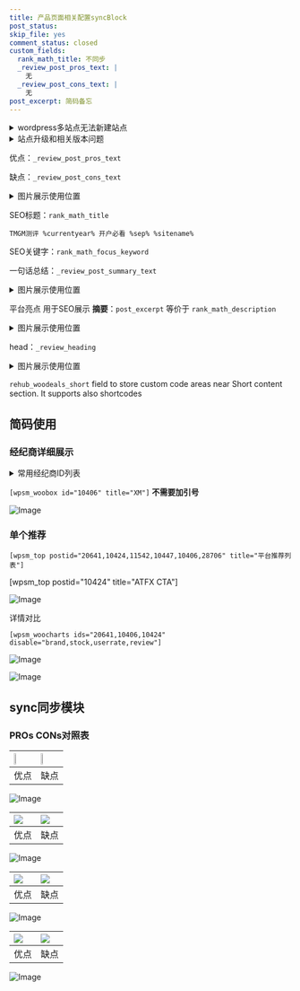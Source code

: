 ```yaml
---
title: 产品页面相关配置syncBlock
post_status: 
skip_file: yes
comment_status: closed
custom_fields:
  rank_math_title: 不同步
  _review_post_pros_text: |
    无
  _review_post_cons_text: |
    无
post_excerpt: 简码备忘
---
```

<details><summary>wordpress多站点无法新建站点</summary>

<li>和报错需要清理cookies一样的原因</li>
<li>wp-config.php里面<code>define( 'SUBDOMAIN_INSTALL', false );//子域名安装</code></li>
<li>新建子站点是用<code>define( 'SUBDOMAIN_INSTALL', true);//子域名安装</code> 完成以后，改成<code>false</code></li>
</details>

<details><summary>站点升级和相关版本问题</summary>

<p>wordpress：5.9.9
woocommerce：7.5.1
出现问题的地方：主题选项里面>><strong>Product layout >>compact style</strong></p>
<p>如何出现没有用过的字段 导致无法保存。先导出配置 然后进行修改，后面再次恢复即可。</p>
<p>出现部分字段无法显示时，需要返回默认布局后，对产品进行保存就好了。</p>
<p></p>
</details>

优点：`_review_post_pros_text`

缺点：`_review_post_cons_text`

<details><summary>图片展示使用位置</summary>

<img src="https://prod-files-secure.s3.us-west-2.amazonaws.com/39ed1227-6d7d-4570-be36-9ccd4a2c4241/f51d3d83-55d4-4bdf-9604-f37ec77ab556/Untitled.png?X-Amz-Algorithm=AWS4-HMAC-SHA256&X-Amz-Content-Sha256=UNSIGNED-PAYLOAD&X-Amz-Credential=ASIAZI2LB4663BKGCLPP%2F20250708%2Fus-west-2%2Fs3%2Faws4_request&X-Amz-Date=20250708T045520Z&X-Amz-Expires=3600&X-Amz-Security-Token=IQoJb3JpZ2luX2VjEHsaCXVzLXdlc3QtMiJIMEYCIQD3FVMJM8GO4C2KIoUvZFZv4HN%2B1osezAB5imlQy%2FAkxAIhANfOuW%2BbpE8bFbZpgq%2FrxaTer3xlbaBVD%2Bbj6jIbaevnKogECIT%2F%2F%2F%2F%2F%2F%2F%2F%2F%2FwEQABoMNjM3NDIzMTgzODA1IgyJV9N2W8GTTPZjL1Qq3APISjdrZRV3%2BY2gvhQVjb4wMtsjX4iSJUmHo%2BGuFC%2BWnHRIKnxQP2rI78rA%2F1PRNzf%2Frv%2BKAoPTD%2FiQ27u3Uu4%2FbIYVIXueS9lBshGQ%2FGp92%2Fvnki29fAO8%2BE5WEZHb1CWXUqfZpU98KFzK1zBCAVziSDr3q4EA%2Bh4%2F%2FN%2Fc7LcZeHzkPfdWzThRiiVWAH6pKpFm1mr8BFOUjN2WxT89UG583o%2FeL6TefXls9Od3HrERa1BkKSBxrYaoT8R8W4r7yX75SckGyEi5AwDA8NDeX7qFAb4KVpw4C0qrvA%2FYI7RfvshKjcMGdLsBZ7aY5ghoo%2FFhZl6%2BKtZJmVNLNQwJ9itfhe5z4fRdcrnfrdD9vh9WCzzQrvQmUTkm2ZglBmbbz87cVCxclhHeRJbppqJlqfp67W89uUzKn%2BBCHOseP2a%2FPzZB7O1jbBlW0SaeE%2Bj0EMeMS3VIUCrPPKcTnHp0gzOtNEeWW3gucuzJVzIUxQfhSbd9m5xMXCJx%2BDwh%2B3XcOxDyeu7YzcWleKv6ZLW3%2Bxs1pxqryaUrakyebpy%2F4dUv%2F7bLju%2Fym96zm9vEXSGiGPW24b81%2FbdtPTWvsMAHrmjLcUdKpXX%2BFYtA0CujW%2FsgI0TE%2FHY1OogVyFPbBzDkkrLDBjqkAV4mwmk%2Bk9WcnvOrp7IAxFZvonO8SSS0YwWOPmnZ%2B6cQtgPcW4EmqIG4Qy0%2BwkOr33egsSmH%2Brc9anQlCxQU4YCpzYpZ1nk5ZKs9ivAhpY0yPGUpyGjv6DYYSLbOzvhcZasNxsCWDIGHH7FaSLjzFOffkjguBgvjsNrMGIn6UjZ1lpEn6xLTUmaRFBQTLbqNZsmLmgnOwmwej1CckEREQQ5xHitA&X-Amz-Signature=fc587e7d0f61dc9bccd83aa64730878feb74a3d349700b597cf359105877ed43&X-Amz-SignedHeaders=host&x-amz-checksum-mode=ENABLED&x-id=GetObject" alt="Image">
</details>

SEO标题：`rank_math_title`

`TMGM测评 %currentyear% 开户必看 %sep% %sitename%`

SEO关键字：`rank_math_focus_keyword`

一句话总结：`_review_post_summary_text`

<details><summary>图片展示使用位置</summary>

<img src="https://prod-files-secure.s3.us-west-2.amazonaws.com/39ed1227-6d7d-4570-be36-9ccd4a2c4241/4b96a922-296c-4f4e-8630-d1c870cbce01/Untitled.png?X-Amz-Algorithm=AWS4-HMAC-SHA256&X-Amz-Content-Sha256=UNSIGNED-PAYLOAD&X-Amz-Credential=ASIAZI2LB466UVXCQM5P%2F20250708%2Fus-west-2%2Fs3%2Faws4_request&X-Amz-Date=20250708T045520Z&X-Amz-Expires=3600&X-Amz-Security-Token=IQoJb3JpZ2luX2VjEHsaCXVzLXdlc3QtMiJIMEYCIQCGzZqWBo24Ows5EtumaRttVrKZjjeuUvLemAORQ6%2FIWAIhAOLAQrGYo6xIGPvgKnrjUk2fN6jT4GrvE7pFWXjHy6f5KogECIT%2F%2F%2F%2F%2F%2F%2F%2F%2F%2FwEQABoMNjM3NDIzMTgzODA1IgyD32zBTk2HZsLpRSoq3APVF60HV%2BtPUrMKM9eWPFKYksMh%2BO4jHQ07HJn4jNEwTYW%2BczW214NOoOQkRUWbCL98gwlhFu1h0zGd0mEQsmlcRpcVYjtItiGvTQUdB14fZV3yvXOiEEy6%2BSDvO9JRpRl9Lm7mUjoXIrQgx4f15wgLSg%2FFVtCkgfN8VoCHKENVfp2hT%2FRXW7a%2BJmwq1bWxYSWLu4UfsnU%2BNhE5Ug%2F1oKnDNep9F0Tnb2KxYfxVDJ5F9SYXVsKO5YWN9WF585Q7vj6jbNDuOeFHSs1JDRGIeLfSLcYlKioykiOjMfpGxaM4vX1uVGxXOuvhkomd%2FU%2BMnwV9Inzun1OuMC15%2B%2FV2mi97dTNxpDEiHoeuHNVhJpej8Kmf5e6RmnnkckSgTia7gJVut91OMjjUKA8V4qiyGbpwW2dWcfMoXN29w%2BGwMumfCupGgEHiDN8mvzHM20VoTdUOzMkWyCUUSvqY15TPZpzE4KgJhm3m51Jrky2ojQ7dnPYVsUukv148YW8P%2BX6gZetP8Ssxmq37yA5Rm0mONe7ZoWBRVvxZpz50o54z9s3tmLVC22VLJal5MXvSOoHQHP%2F2NA%2BbK9axurNXDgOLLMsoPM06AObMMo1xv%2FOtX9sgR7i6Ymfxc%2FqIHEmVoTCtlLLDBjqkASDvc1csBCalxpFWtIM7qJk6roGeh5Isi%2FrPbdbR2vUrYB02C2OhgeCiMMZsOKSMszQKhHPs5i77oHZrIctf6uLoqB%2BjxERTqlNW7LIqn81IPPwNY8x%2FEUcNpqCWWsoGvW%2BIBzvC3NODP1snzbQxoR9iL8lJDYdM%2BcUxOuO%2FjTjWaD0Q2OWHvXBNAJaXv6S80UjrNoyCKvwbhcMawU4qNYowNL5m&X-Amz-Signature=4dcd8cee413c878c1120a8d1327b6bd21bc05eaaa9be923f2c252065da81cc88&X-Amz-SignedHeaders=host&x-amz-checksum-mode=ENABLED&x-id=GetObject" alt="Image">
</details>

平台亮点 用于SEO展示 **摘要**：`post_excerpt`  等价于 `rank_math_description`

<details><summary>图片展示使用位置</summary>

<img src="https://prod-files-secure.s3.us-west-2.amazonaws.com/39ed1227-6d7d-4570-be36-9ccd4a2c4241/1ee11f63-b60a-4dfe-a7a7-d58ff23b5d88/Untitled.png?X-Amz-Algorithm=AWS4-HMAC-SHA256&X-Amz-Content-Sha256=UNSIGNED-PAYLOAD&X-Amz-Credential=ASIAZI2LB46645ODZGQV%2F20250708%2Fus-west-2%2Fs3%2Faws4_request&X-Amz-Date=20250708T045520Z&X-Amz-Expires=3600&X-Amz-Security-Token=IQoJb3JpZ2luX2VjEHsaCXVzLXdlc3QtMiJGMEQCIC9%2FLPi9DqqNB%2F%2FpSRaetJSu6JRRWH5rK7BEhFVNOZV%2FAiBxGwDj2TjZMu6m0j%2FSXOIjm%2FsMEZPvXC7MbdQ%2FKm0bLiqIBAiE%2F%2F%2F%2F%2F%2F%2F%2F%2F%2F8BEAAaDDYzNzQyMzE4MzgwNSIMRl9B6GlqLv8JYywFKtwDqEoPj9APX6%2FFYbMtyyVoUmkUJ%2BsqXb7Zb4Paef64x%2FptqIYHaV6vnW%2BC1Z9b2odgI5XyGbAIMuVXdlO7ScO6XcDtd2zP4RSaiXId4xwiyT%2BcZiutc7c%2FdPZlBFpAKVAyFNE3pWHvJbjbpeikr9wZrSb6Wz%2B%2FqvNM57rwwuGX0FxUSLHcRbxpZucIatHI86MyMKya0xsiiWP4rx1T0Hn%2BTVVXWKBDi%2FbKCnnwTQHZyy7rozllhxyQ%2F%2B9NWY7bf93hApDy%2FAVfJgX1cQ04wfBHsq0P6l1cy5DsERQ4xoPTUkEYFnMr1dmQVgLPLD9vbPuH6m4ClFTDceof0xrp9v7YaxkptlsMEO97vUCsBXViPyN1d9qVKr7B0IA2yJ1TraxHx2yBd5oua019PN2UpIgbT28x%2FaWJOsOFUIKAZfRi2sPIrFHVQ6XaN%2B1UmiEn%2B4ZiWALk3xRDPqWMCjpzsmiW4QhGJ0fTqDl%2FpjQX2KYy4W3q8Vg3uebjNOoDQB%2BHF9lHRZM7TVWCIBGURnDsaDTZhNWgz4hH1AeY3E2aHiFPa619sx6ZQVHwMsW4%2BM7VzTxC7%2BtNplrVb3S7qm1jAJ4yStLirnzQj55tHKT3DuVcqbJeJ7amzHeC%2FEuExn0wwpKywwY6pgEBl2RlsXpWn8vVqqb8Sansx5%2FrcDgGSAPY9KcustotIjSR%2Frq69Qf7W9O38mgWD1oMuY98newjUAf5XIo%2FXuYX12xZGvmcPxBbQI0NN%2FYXjB7gZ46nIr0rFpP%2FmmMr1y3FCxdvUcD4lpbi1yWFIQ8oXMHgOl3sTdW1R9SJseQpK1vNTmZEarvOIwRzoE%2BscvVZuXnvZR9tzg0LIT0L%2BNeXBRpB56cA&X-Amz-Signature=f488c36a83b98e9b849eb77f0d8a49f68ef1406777fe804adb40cc25bc5ebb05&X-Amz-SignedHeaders=host&x-amz-checksum-mode=ENABLED&x-id=GetObject" alt="Image">
<img src="https://prod-files-secure.s3.us-west-2.amazonaws.com/39ed1227-6d7d-4570-be36-9ccd4a2c4241/ad4118b5-78d8-4fbe-801e-3b29b5d99c01/Untitled.png?X-Amz-Algorithm=AWS4-HMAC-SHA256&X-Amz-Content-Sha256=UNSIGNED-PAYLOAD&X-Amz-Credential=ASIAZI2LB46645ODZGQV%2F20250708%2Fus-west-2%2Fs3%2Faws4_request&X-Amz-Date=20250708T045520Z&X-Amz-Expires=3600&X-Amz-Security-Token=IQoJb3JpZ2luX2VjEHsaCXVzLXdlc3QtMiJGMEQCIC9%2FLPi9DqqNB%2F%2FpSRaetJSu6JRRWH5rK7BEhFVNOZV%2FAiBxGwDj2TjZMu6m0j%2FSXOIjm%2FsMEZPvXC7MbdQ%2FKm0bLiqIBAiE%2F%2F%2F%2F%2F%2F%2F%2F%2F%2F8BEAAaDDYzNzQyMzE4MzgwNSIMRl9B6GlqLv8JYywFKtwDqEoPj9APX6%2FFYbMtyyVoUmkUJ%2BsqXb7Zb4Paef64x%2FptqIYHaV6vnW%2BC1Z9b2odgI5XyGbAIMuVXdlO7ScO6XcDtd2zP4RSaiXId4xwiyT%2BcZiutc7c%2FdPZlBFpAKVAyFNE3pWHvJbjbpeikr9wZrSb6Wz%2B%2FqvNM57rwwuGX0FxUSLHcRbxpZucIatHI86MyMKya0xsiiWP4rx1T0Hn%2BTVVXWKBDi%2FbKCnnwTQHZyy7rozllhxyQ%2F%2B9NWY7bf93hApDy%2FAVfJgX1cQ04wfBHsq0P6l1cy5DsERQ4xoPTUkEYFnMr1dmQVgLPLD9vbPuH6m4ClFTDceof0xrp9v7YaxkptlsMEO97vUCsBXViPyN1d9qVKr7B0IA2yJ1TraxHx2yBd5oua019PN2UpIgbT28x%2FaWJOsOFUIKAZfRi2sPIrFHVQ6XaN%2B1UmiEn%2B4ZiWALk3xRDPqWMCjpzsmiW4QhGJ0fTqDl%2FpjQX2KYy4W3q8Vg3uebjNOoDQB%2BHF9lHRZM7TVWCIBGURnDsaDTZhNWgz4hH1AeY3E2aHiFPa619sx6ZQVHwMsW4%2BM7VzTxC7%2BtNplrVb3S7qm1jAJ4yStLirnzQj55tHKT3DuVcqbJeJ7amzHeC%2FEuExn0wwpKywwY6pgEBl2RlsXpWn8vVqqb8Sansx5%2FrcDgGSAPY9KcustotIjSR%2Frq69Qf7W9O38mgWD1oMuY98newjUAf5XIo%2FXuYX12xZGvmcPxBbQI0NN%2FYXjB7gZ46nIr0rFpP%2FmmMr1y3FCxdvUcD4lpbi1yWFIQ8oXMHgOl3sTdW1R9SJseQpK1vNTmZEarvOIwRzoE%2BscvVZuXnvZR9tzg0LIT0L%2BNeXBRpB56cA&X-Amz-Signature=eaffdb7f16d012e5ee88beb27f7269104fe2cff5e93b24dd6780657f8a0c7f63&X-Amz-SignedHeaders=host&x-amz-checksum-mode=ENABLED&x-id=GetObject" alt="Image">
<img src="https://prod-files-secure.s3.us-west-2.amazonaws.com/39ed1227-6d7d-4570-be36-9ccd4a2c4241/a38cf7c9-a79c-4b64-9e94-13589fe0758b/Untitled.png?X-Amz-Algorithm=AWS4-HMAC-SHA256&X-Amz-Content-Sha256=UNSIGNED-PAYLOAD&X-Amz-Credential=ASIAZI2LB46645ODZGQV%2F20250708%2Fus-west-2%2Fs3%2Faws4_request&X-Amz-Date=20250708T045520Z&X-Amz-Expires=3600&X-Amz-Security-Token=IQoJb3JpZ2luX2VjEHsaCXVzLXdlc3QtMiJGMEQCIC9%2FLPi9DqqNB%2F%2FpSRaetJSu6JRRWH5rK7BEhFVNOZV%2FAiBxGwDj2TjZMu6m0j%2FSXOIjm%2FsMEZPvXC7MbdQ%2FKm0bLiqIBAiE%2F%2F%2F%2F%2F%2F%2F%2F%2F%2F8BEAAaDDYzNzQyMzE4MzgwNSIMRl9B6GlqLv8JYywFKtwDqEoPj9APX6%2FFYbMtyyVoUmkUJ%2BsqXb7Zb4Paef64x%2FptqIYHaV6vnW%2BC1Z9b2odgI5XyGbAIMuVXdlO7ScO6XcDtd2zP4RSaiXId4xwiyT%2BcZiutc7c%2FdPZlBFpAKVAyFNE3pWHvJbjbpeikr9wZrSb6Wz%2B%2FqvNM57rwwuGX0FxUSLHcRbxpZucIatHI86MyMKya0xsiiWP4rx1T0Hn%2BTVVXWKBDi%2FbKCnnwTQHZyy7rozllhxyQ%2F%2B9NWY7bf93hApDy%2FAVfJgX1cQ04wfBHsq0P6l1cy5DsERQ4xoPTUkEYFnMr1dmQVgLPLD9vbPuH6m4ClFTDceof0xrp9v7YaxkptlsMEO97vUCsBXViPyN1d9qVKr7B0IA2yJ1TraxHx2yBd5oua019PN2UpIgbT28x%2FaWJOsOFUIKAZfRi2sPIrFHVQ6XaN%2B1UmiEn%2B4ZiWALk3xRDPqWMCjpzsmiW4QhGJ0fTqDl%2FpjQX2KYy4W3q8Vg3uebjNOoDQB%2BHF9lHRZM7TVWCIBGURnDsaDTZhNWgz4hH1AeY3E2aHiFPa619sx6ZQVHwMsW4%2BM7VzTxC7%2BtNplrVb3S7qm1jAJ4yStLirnzQj55tHKT3DuVcqbJeJ7amzHeC%2FEuExn0wwpKywwY6pgEBl2RlsXpWn8vVqqb8Sansx5%2FrcDgGSAPY9KcustotIjSR%2Frq69Qf7W9O38mgWD1oMuY98newjUAf5XIo%2FXuYX12xZGvmcPxBbQI0NN%2FYXjB7gZ46nIr0rFpP%2FmmMr1y3FCxdvUcD4lpbi1yWFIQ8oXMHgOl3sTdW1R9SJseQpK1vNTmZEarvOIwRzoE%2BscvVZuXnvZR9tzg0LIT0L%2BNeXBRpB56cA&X-Amz-Signature=adf63dc347ccb62f0f424e8bd8c915e3604d174d3a9385c7d3d5e6844282469d&X-Amz-SignedHeaders=host&x-amz-checksum-mode=ENABLED&x-id=GetObject" alt="Image">
<img src="https://prod-files-secure.s3.us-west-2.amazonaws.com/39ed1227-6d7d-4570-be36-9ccd4a2c4241/7da6fc1e-d2ac-42ae-8c75-cb5749aa18f6/Untitled.png?X-Amz-Algorithm=AWS4-HMAC-SHA256&X-Amz-Content-Sha256=UNSIGNED-PAYLOAD&X-Amz-Credential=ASIAZI2LB46645ODZGQV%2F20250708%2Fus-west-2%2Fs3%2Faws4_request&X-Amz-Date=20250708T045520Z&X-Amz-Expires=3600&X-Amz-Security-Token=IQoJb3JpZ2luX2VjEHsaCXVzLXdlc3QtMiJGMEQCIC9%2FLPi9DqqNB%2F%2FpSRaetJSu6JRRWH5rK7BEhFVNOZV%2FAiBxGwDj2TjZMu6m0j%2FSXOIjm%2FsMEZPvXC7MbdQ%2FKm0bLiqIBAiE%2F%2F%2F%2F%2F%2F%2F%2F%2F%2F8BEAAaDDYzNzQyMzE4MzgwNSIMRl9B6GlqLv8JYywFKtwDqEoPj9APX6%2FFYbMtyyVoUmkUJ%2BsqXb7Zb4Paef64x%2FptqIYHaV6vnW%2BC1Z9b2odgI5XyGbAIMuVXdlO7ScO6XcDtd2zP4RSaiXId4xwiyT%2BcZiutc7c%2FdPZlBFpAKVAyFNE3pWHvJbjbpeikr9wZrSb6Wz%2B%2FqvNM57rwwuGX0FxUSLHcRbxpZucIatHI86MyMKya0xsiiWP4rx1T0Hn%2BTVVXWKBDi%2FbKCnnwTQHZyy7rozllhxyQ%2F%2B9NWY7bf93hApDy%2FAVfJgX1cQ04wfBHsq0P6l1cy5DsERQ4xoPTUkEYFnMr1dmQVgLPLD9vbPuH6m4ClFTDceof0xrp9v7YaxkptlsMEO97vUCsBXViPyN1d9qVKr7B0IA2yJ1TraxHx2yBd5oua019PN2UpIgbT28x%2FaWJOsOFUIKAZfRi2sPIrFHVQ6XaN%2B1UmiEn%2B4ZiWALk3xRDPqWMCjpzsmiW4QhGJ0fTqDl%2FpjQX2KYy4W3q8Vg3uebjNOoDQB%2BHF9lHRZM7TVWCIBGURnDsaDTZhNWgz4hH1AeY3E2aHiFPa619sx6ZQVHwMsW4%2BM7VzTxC7%2BtNplrVb3S7qm1jAJ4yStLirnzQj55tHKT3DuVcqbJeJ7amzHeC%2FEuExn0wwpKywwY6pgEBl2RlsXpWn8vVqqb8Sansx5%2FrcDgGSAPY9KcustotIjSR%2Frq69Qf7W9O38mgWD1oMuY98newjUAf5XIo%2FXuYX12xZGvmcPxBbQI0NN%2FYXjB7gZ46nIr0rFpP%2FmmMr1y3FCxdvUcD4lpbi1yWFIQ8oXMHgOl3sTdW1R9SJseQpK1vNTmZEarvOIwRzoE%2BscvVZuXnvZR9tzg0LIT0L%2BNeXBRpB56cA&X-Amz-Signature=5ee9e48522b75322ae7ad1c25f7d9a3ce9f525e648e20be32a39cc284a366c2c&X-Amz-SignedHeaders=host&x-amz-checksum-mode=ENABLED&x-id=GetObject" alt="Image">
<img src="https://prod-files-secure.s3.us-west-2.amazonaws.com/39ed1227-6d7d-4570-be36-9ccd4a2c4241/7e97f40a-eaee-47f5-b2f9-475f96808fa7/Untitled.png?X-Amz-Algorithm=AWS4-HMAC-SHA256&X-Amz-Content-Sha256=UNSIGNED-PAYLOAD&X-Amz-Credential=ASIAZI2LB46645ODZGQV%2F20250708%2Fus-west-2%2Fs3%2Faws4_request&X-Amz-Date=20250708T045520Z&X-Amz-Expires=3600&X-Amz-Security-Token=IQoJb3JpZ2luX2VjEHsaCXVzLXdlc3QtMiJGMEQCIC9%2FLPi9DqqNB%2F%2FpSRaetJSu6JRRWH5rK7BEhFVNOZV%2FAiBxGwDj2TjZMu6m0j%2FSXOIjm%2FsMEZPvXC7MbdQ%2FKm0bLiqIBAiE%2F%2F%2F%2F%2F%2F%2F%2F%2F%2F8BEAAaDDYzNzQyMzE4MzgwNSIMRl9B6GlqLv8JYywFKtwDqEoPj9APX6%2FFYbMtyyVoUmkUJ%2BsqXb7Zb4Paef64x%2FptqIYHaV6vnW%2BC1Z9b2odgI5XyGbAIMuVXdlO7ScO6XcDtd2zP4RSaiXId4xwiyT%2BcZiutc7c%2FdPZlBFpAKVAyFNE3pWHvJbjbpeikr9wZrSb6Wz%2B%2FqvNM57rwwuGX0FxUSLHcRbxpZucIatHI86MyMKya0xsiiWP4rx1T0Hn%2BTVVXWKBDi%2FbKCnnwTQHZyy7rozllhxyQ%2F%2B9NWY7bf93hApDy%2FAVfJgX1cQ04wfBHsq0P6l1cy5DsERQ4xoPTUkEYFnMr1dmQVgLPLD9vbPuH6m4ClFTDceof0xrp9v7YaxkptlsMEO97vUCsBXViPyN1d9qVKr7B0IA2yJ1TraxHx2yBd5oua019PN2UpIgbT28x%2FaWJOsOFUIKAZfRi2sPIrFHVQ6XaN%2B1UmiEn%2B4ZiWALk3xRDPqWMCjpzsmiW4QhGJ0fTqDl%2FpjQX2KYy4W3q8Vg3uebjNOoDQB%2BHF9lHRZM7TVWCIBGURnDsaDTZhNWgz4hH1AeY3E2aHiFPa619sx6ZQVHwMsW4%2BM7VzTxC7%2BtNplrVb3S7qm1jAJ4yStLirnzQj55tHKT3DuVcqbJeJ7amzHeC%2FEuExn0wwpKywwY6pgEBl2RlsXpWn8vVqqb8Sansx5%2FrcDgGSAPY9KcustotIjSR%2Frq69Qf7W9O38mgWD1oMuY98newjUAf5XIo%2FXuYX12xZGvmcPxBbQI0NN%2FYXjB7gZ46nIr0rFpP%2FmmMr1y3FCxdvUcD4lpbi1yWFIQ8oXMHgOl3sTdW1R9SJseQpK1vNTmZEarvOIwRzoE%2BscvVZuXnvZR9tzg0LIT0L%2BNeXBRpB56cA&X-Amz-Signature=7b411bc8558f775fe2714a0d2d3c0ba0cfa8ff0b11cc6faa1f360d7628828b1d&X-Amz-SignedHeaders=host&x-amz-checksum-mode=ENABLED&x-id=GetObject" alt="Image">
</details>

head：`_review_heading`

<details><summary>图片展示使用位置</summary>

<img src="https://prod-files-secure.s3.us-west-2.amazonaws.com/39ed1227-6d7d-4570-be36-9ccd4a2c4241/3a4650ad-9887-415c-889a-edd51fa54f27/Untitled.png?X-Amz-Algorithm=AWS4-HMAC-SHA256&X-Amz-Content-Sha256=UNSIGNED-PAYLOAD&X-Amz-Credential=ASIAZI2LB466T2RWHKH6%2F20250708%2Fus-west-2%2Fs3%2Faws4_request&X-Amz-Date=20250708T045520Z&X-Amz-Expires=3600&X-Amz-Security-Token=IQoJb3JpZ2luX2VjEHsaCXVzLXdlc3QtMiJHMEUCIAEp9ylZ7EO3rSwcTEC%2FJqrlo9OV%2ByHbkobaM4Y%2FA%2FJ2AiEA8Q7PWiSpkljMM1QiyjJf%2BhWTCXxDoUNXmMoZWxFN3koqiAQIhP%2F%2F%2F%2F%2F%2F%2F%2F%2F%2FARAAGgw2Mzc0MjMxODM4MDUiDKMM5AsVXS0Oi3FXbircA2GF%2FYKqV1J6sz9YTiG2te2Y%2B5K02AcOKzFjsw9gM%2FMXScfRa7ZPX8KUWXSv8rZVovJgUBIbYAbkFplajRXXQMKv%2BdCgs5JkWUNy6dMuW0YGCFqYQ%2BVoLxxe1DGX5Ztz72434CDjlbbLb9xQXvv53dsE4I8gkg2WbdFIuQJ2%2BsrFKboBc9mrOT2jdEWVGwrgPfxqco%2F%2FU2AuM2W1N%2FP8VHYeoui2LSf2w8YYAZ2f4Lq4j6Uqx7StR4g7Ae3OR9QTwn5NVh6JH7Mw8t%2B5YI5gmMBEI176yXRKozpO0AxPo0jUp2%2BSrPLDZmXl6bM3XJDZBeWeKQAneESbRghqHWXbrUAvk3ogSyCWoN3skE4S2f8YAiUGCcRIAflqEGEFZh097yAcBALiIh%2FQ8Xu6rs52Xb2wp4PhDbH%2Bmspo2uICokOQs9e5TtEuKPnTRv1p590ql4pWSLyRzyRv0YNsVhiF1lraYSLkPbd5bB3MLYvH3bHHkHc6zRaBKSU%2FnBIvfjLGwCq7M6cpYZ29lZQTKbe3leYTluvtP9UmxC6ubMriT9VHj7FG3D87C4Qhd7qsIqdSgY%2FP2TD6MsUCyepAikwJ09axAt3ZU55AcBflrLE0ZysMeLkWYUiJ3G3DkdHfMNaSssMGOqUBrtNOV7f%2Fa0OQ4buqf6Gq3RtU9fnOjvqpRiWLr00RGxOgfzhxCNdIzCj3%2Fy2YWUzTGSbXuZ8NyzpJubGVzaClGcqdd3gr07DVTe7bm86MZk8HI%2BnDh9Ax1HMrHVC7hzYPLsy2xsePfoveyq4XQiZpI1FFxDlI8XxslBwFBqHaWsM9QhslDBCyQxa%2ByR3ZnmbgmmLAV1P%2BorNZbkBUyW3z%2BCf0DWGT&X-Amz-Signature=05a1d185c9a0d7301cad833e8c212091077802f3c579b5389c0a7acac5fcbf6f&X-Amz-SignedHeaders=host&x-amz-checksum-mode=ENABLED&x-id=GetObject" alt="Image">
</details>

`rehub_woodeals_short`	field to store custom code areas near Short content section. It supports also shortcodes



## 简码使用

### 经纪商详细展示

<details><summary>常用经纪商ID列表</summary>

<pre><code class="php">嘉盛 ===> 20641  [wpsm_woobox id="20641" title="嘉盛"]
易信easymarkets ===> 11542  [wpsm_woobox id="11542" title="易信easymarkets"]
ATFX外汇 ===> 10424  [wpsm_woobox id="10424" title="ATFX"]
XM ===> 10406  [wpsm_woobox id="10406" title="XM"]
TMGM ===> 29622  [wpsm_woobox id="29622" title="TMGM"]
HYCM ===> 10447  [wpsm_woobox id="10447" title="HYCM"]
fpmarkets澳福外汇 ===> 20639  [wpsm_woobox id="20639" title="fpmarkets澳福外汇"]</code></pre>
</details>

`[wpsm_woobox id="10406" title="XM"]` **不需要加引号**

![Image](https://prod-files-secure.s3.us-west-2.amazonaws.com/39ed1227-6d7d-4570-be36-9ccd4a2c4241/4f898f9d-0fa7-4e43-acd3-ac6bc7be575a/Untitled.png?X-Amz-Algorithm=AWS4-HMAC-SHA256&X-Amz-Content-Sha256=UNSIGNED-PAYLOAD&X-Amz-Credential=ASIAZI2LB466VN4JJZ7B%2F20250708%2Fus-west-2%2Fs3%2Faws4_request&X-Amz-Date=20250708T045517Z&X-Amz-Expires=3600&X-Amz-Security-Token=IQoJb3JpZ2luX2VjEHsaCXVzLXdlc3QtMiJHMEUCIBhv11Qhbp6e8Hh7sCK1%2B7FKnh5%2Fh9XRwMPelU1eImCVAiEAvwzPjKVMfKta%2Fwvyf%2BONbIy%2FhshwibQSqlmdywzYbFYqiAQIhP%2F%2F%2F%2F%2F%2F%2F%2F%2F%2FARAAGgw2Mzc0MjMxODM4MDUiDAmokfvPP7mqhXWA1yrcA0%2FFa6AL%2FIosMles%2FpEDwu6eEehkHMXfZjIblFIXiJslu8kbL48H2PnZHU1%2BNtamJ5uuic2RABPRQxpvxj5GJewxGZYxItnVZO4lNBeBAMfe%2FTcd%2BKAXg5NroLwpdZoNZ8Y72LhPQyj5idBzM6CBwiLATujAO5og8XjxwQno7M%2FqjwaiPkCjfh03anYRRkdC3hHJlTRGx%2FIJXiop3Yy0Vb9jb96XF0M1hfoLb719LC6%2BNd%2BwwMqKOlGV0lyYdqesjsWBZuj%2B%2FDKvEj6lMTO0mNUPSEBA8zhYzZBQXQ7n06hgHKaUzTtldCLTA673n28t2yEWPR%2F4QeMM3eqrqajkTEEUOt6d3o2oxl7ggTvAX8m8Xsp36UfCUCmUVPw49RYwFYA1W5XjQZeHWOCl0ihDvOA1GBYaGs6xm5xR%2FJMaWCxM24MUCdvmaklS0wpGfA8sYp2YIOQEJr68nVnmTLLLMwsB6BdSeNgpxXQdwvZzMMQUx1Zfal1XCnu7gur747TgWh1cu5WWta8%2Fhog7s%2FBzjSbcqhGSeP6e%2BhXn30Zub07nRj1StzFOojQZ7BLOy3k4Q2DR3NzarFuZmuqVno%2B0fAs%2Bn0DEiwEMC2tkbYcjFyLhPC2eWRXhE%2FdpHSARMJiUssMGOqUBsUYhBDrblx07APwjVe9g%2BgWWHPYb3i5XoJoZzQncywTP1SoCSvBQh6FGTUXpbyPBecYQRhXr9x8viQ7niQtOTvnsfaGZ1mfNbzIxODQb6FNwX4izNlBsFvUvSAh%2B%2FvgGBonri7mx6Je5kLgR8amjrAvEfoYJsGhy5XYYLnUF5FlYGbv48WM1JeW0SajSwKv9RRRO1EQ8vXuqiSUAuN%2Fg%2BJNeu7q%2B&X-Amz-Signature=084bce3a0b234272b7112ecc18e1531cd70e18090bdd7301ea1d7407f28bbe0f&X-Amz-SignedHeaders=host&x-amz-checksum-mode=ENABLED&x-id=GetObject)

### 单个推荐
`[wpsm_top postid="20641,10424,11542,10447,10406,28706" title="平台推荐列表"]`

[wpsm_top postid="10424" title="ATFX CTA"]

![Image](https://prod-files-secure.s3.us-west-2.amazonaws.com/39ed1227-6d7d-4570-be36-9ccd4a2c4241/5ac620dc-51a8-48b6-b55d-91f47299193c/Untitled.png?X-Amz-Algorithm=AWS4-HMAC-SHA256&X-Amz-Content-Sha256=UNSIGNED-PAYLOAD&X-Amz-Credential=ASIAZI2LB466VN4JJZ7B%2F20250708%2Fus-west-2%2Fs3%2Faws4_request&X-Amz-Date=20250708T045517Z&X-Amz-Expires=3600&X-Amz-Security-Token=IQoJb3JpZ2luX2VjEHsaCXVzLXdlc3QtMiJHMEUCIBhv11Qhbp6e8Hh7sCK1%2B7FKnh5%2Fh9XRwMPelU1eImCVAiEAvwzPjKVMfKta%2Fwvyf%2BONbIy%2FhshwibQSqlmdywzYbFYqiAQIhP%2F%2F%2F%2F%2F%2F%2F%2F%2F%2FARAAGgw2Mzc0MjMxODM4MDUiDAmokfvPP7mqhXWA1yrcA0%2FFa6AL%2FIosMles%2FpEDwu6eEehkHMXfZjIblFIXiJslu8kbL48H2PnZHU1%2BNtamJ5uuic2RABPRQxpvxj5GJewxGZYxItnVZO4lNBeBAMfe%2FTcd%2BKAXg5NroLwpdZoNZ8Y72LhPQyj5idBzM6CBwiLATujAO5og8XjxwQno7M%2FqjwaiPkCjfh03anYRRkdC3hHJlTRGx%2FIJXiop3Yy0Vb9jb96XF0M1hfoLb719LC6%2BNd%2BwwMqKOlGV0lyYdqesjsWBZuj%2B%2FDKvEj6lMTO0mNUPSEBA8zhYzZBQXQ7n06hgHKaUzTtldCLTA673n28t2yEWPR%2F4QeMM3eqrqajkTEEUOt6d3o2oxl7ggTvAX8m8Xsp36UfCUCmUVPw49RYwFYA1W5XjQZeHWOCl0ihDvOA1GBYaGs6xm5xR%2FJMaWCxM24MUCdvmaklS0wpGfA8sYp2YIOQEJr68nVnmTLLLMwsB6BdSeNgpxXQdwvZzMMQUx1Zfal1XCnu7gur747TgWh1cu5WWta8%2Fhog7s%2FBzjSbcqhGSeP6e%2BhXn30Zub07nRj1StzFOojQZ7BLOy3k4Q2DR3NzarFuZmuqVno%2B0fAs%2Bn0DEiwEMC2tkbYcjFyLhPC2eWRXhE%2FdpHSARMJiUssMGOqUBsUYhBDrblx07APwjVe9g%2BgWWHPYb3i5XoJoZzQncywTP1SoCSvBQh6FGTUXpbyPBecYQRhXr9x8viQ7niQtOTvnsfaGZ1mfNbzIxODQb6FNwX4izNlBsFvUvSAh%2B%2FvgGBonri7mx6Je5kLgR8amjrAvEfoYJsGhy5XYYLnUF5FlYGbv48WM1JeW0SajSwKv9RRRO1EQ8vXuqiSUAuN%2Fg%2BJNeu7q%2B&X-Amz-Signature=3ae6507a2747156df47d131606c9e69f72a7eb6f4d9cd7acd57a6a5c033651a9&X-Amz-SignedHeaders=host&x-amz-checksum-mode=ENABLED&x-id=GetObject)

详情对比

`[wpsm_woocharts ids="20641,10406,10424" disable="brand,stock,userrate,review"]`

![Image](https://prod-files-secure.s3.us-west-2.amazonaws.com/39ed1227-6d7d-4570-be36-9ccd4a2c4241/bf3ba45f-b9f3-4295-8aef-b4a495fd25f4/Untitled.png?X-Amz-Algorithm=AWS4-HMAC-SHA256&X-Amz-Content-Sha256=UNSIGNED-PAYLOAD&X-Amz-Credential=ASIAZI2LB466VN4JJZ7B%2F20250708%2Fus-west-2%2Fs3%2Faws4_request&X-Amz-Date=20250708T045517Z&X-Amz-Expires=3600&X-Amz-Security-Token=IQoJb3JpZ2luX2VjEHsaCXVzLXdlc3QtMiJHMEUCIBhv11Qhbp6e8Hh7sCK1%2B7FKnh5%2Fh9XRwMPelU1eImCVAiEAvwzPjKVMfKta%2Fwvyf%2BONbIy%2FhshwibQSqlmdywzYbFYqiAQIhP%2F%2F%2F%2F%2F%2F%2F%2F%2F%2FARAAGgw2Mzc0MjMxODM4MDUiDAmokfvPP7mqhXWA1yrcA0%2FFa6AL%2FIosMles%2FpEDwu6eEehkHMXfZjIblFIXiJslu8kbL48H2PnZHU1%2BNtamJ5uuic2RABPRQxpvxj5GJewxGZYxItnVZO4lNBeBAMfe%2FTcd%2BKAXg5NroLwpdZoNZ8Y72LhPQyj5idBzM6CBwiLATujAO5og8XjxwQno7M%2FqjwaiPkCjfh03anYRRkdC3hHJlTRGx%2FIJXiop3Yy0Vb9jb96XF0M1hfoLb719LC6%2BNd%2BwwMqKOlGV0lyYdqesjsWBZuj%2B%2FDKvEj6lMTO0mNUPSEBA8zhYzZBQXQ7n06hgHKaUzTtldCLTA673n28t2yEWPR%2F4QeMM3eqrqajkTEEUOt6d3o2oxl7ggTvAX8m8Xsp36UfCUCmUVPw49RYwFYA1W5XjQZeHWOCl0ihDvOA1GBYaGs6xm5xR%2FJMaWCxM24MUCdvmaklS0wpGfA8sYp2YIOQEJr68nVnmTLLLMwsB6BdSeNgpxXQdwvZzMMQUx1Zfal1XCnu7gur747TgWh1cu5WWta8%2Fhog7s%2FBzjSbcqhGSeP6e%2BhXn30Zub07nRj1StzFOojQZ7BLOy3k4Q2DR3NzarFuZmuqVno%2B0fAs%2Bn0DEiwEMC2tkbYcjFyLhPC2eWRXhE%2FdpHSARMJiUssMGOqUBsUYhBDrblx07APwjVe9g%2BgWWHPYb3i5XoJoZzQncywTP1SoCSvBQh6FGTUXpbyPBecYQRhXr9x8viQ7niQtOTvnsfaGZ1mfNbzIxODQb6FNwX4izNlBsFvUvSAh%2B%2FvgGBonri7mx6Je5kLgR8amjrAvEfoYJsGhy5XYYLnUF5FlYGbv48WM1JeW0SajSwKv9RRRO1EQ8vXuqiSUAuN%2Fg%2BJNeu7q%2B&X-Amz-Signature=ca3602396fd15d94028c69dea54d09465d35a8f3ec6574fcd4e409072f85ae7e&X-Amz-SignedHeaders=host&x-amz-checksum-mode=ENABLED&x-id=GetObject)

![Image](https://prod-files-secure.s3.us-west-2.amazonaws.com/39ed1227-6d7d-4570-be36-9ccd4a2c4241/30bc56ef-f383-4b48-9768-2ebc9e436ec0/Untitled.png?X-Amz-Algorithm=AWS4-HMAC-SHA256&X-Amz-Content-Sha256=UNSIGNED-PAYLOAD&X-Amz-Credential=ASIAZI2LB466VN4JJZ7B%2F20250708%2Fus-west-2%2Fs3%2Faws4_request&X-Amz-Date=20250708T045517Z&X-Amz-Expires=3600&X-Amz-Security-Token=IQoJb3JpZ2luX2VjEHsaCXVzLXdlc3QtMiJHMEUCIBhv11Qhbp6e8Hh7sCK1%2B7FKnh5%2Fh9XRwMPelU1eImCVAiEAvwzPjKVMfKta%2Fwvyf%2BONbIy%2FhshwibQSqlmdywzYbFYqiAQIhP%2F%2F%2F%2F%2F%2F%2F%2F%2F%2FARAAGgw2Mzc0MjMxODM4MDUiDAmokfvPP7mqhXWA1yrcA0%2FFa6AL%2FIosMles%2FpEDwu6eEehkHMXfZjIblFIXiJslu8kbL48H2PnZHU1%2BNtamJ5uuic2RABPRQxpvxj5GJewxGZYxItnVZO4lNBeBAMfe%2FTcd%2BKAXg5NroLwpdZoNZ8Y72LhPQyj5idBzM6CBwiLATujAO5og8XjxwQno7M%2FqjwaiPkCjfh03anYRRkdC3hHJlTRGx%2FIJXiop3Yy0Vb9jb96XF0M1hfoLb719LC6%2BNd%2BwwMqKOlGV0lyYdqesjsWBZuj%2B%2FDKvEj6lMTO0mNUPSEBA8zhYzZBQXQ7n06hgHKaUzTtldCLTA673n28t2yEWPR%2F4QeMM3eqrqajkTEEUOt6d3o2oxl7ggTvAX8m8Xsp36UfCUCmUVPw49RYwFYA1W5XjQZeHWOCl0ihDvOA1GBYaGs6xm5xR%2FJMaWCxM24MUCdvmaklS0wpGfA8sYp2YIOQEJr68nVnmTLLLMwsB6BdSeNgpxXQdwvZzMMQUx1Zfal1XCnu7gur747TgWh1cu5WWta8%2Fhog7s%2FBzjSbcqhGSeP6e%2BhXn30Zub07nRj1StzFOojQZ7BLOy3k4Q2DR3NzarFuZmuqVno%2B0fAs%2Bn0DEiwEMC2tkbYcjFyLhPC2eWRXhE%2FdpHSARMJiUssMGOqUBsUYhBDrblx07APwjVe9g%2BgWWHPYb3i5XoJoZzQncywTP1SoCSvBQh6FGTUXpbyPBecYQRhXr9x8viQ7niQtOTvnsfaGZ1mfNbzIxODQb6FNwX4izNlBsFvUvSAh%2B%2FvgGBonri7mx6Je5kLgR8amjrAvEfoYJsGhy5XYYLnUF5FlYGbv48WM1JeW0SajSwKv9RRRO1EQ8vXuqiSUAuN%2Fg%2BJNeu7q%2B&X-Amz-Signature=fd6ed7002464ef90ed2feb6c8aad4dedc7cccfc640f090a87141a71e5cc77aa5&X-Amz-SignedHeaders=host&x-amz-checksum-mode=ENABLED&x-id=GetObject)

## sync同步模块

### PROs CONs对照表

| <img src="https://cdn.ifttt.fun/gh/jarlin8/OSS@main/icons/customize/pros.svg" height="auto" width="37.3%"> | <img src="https://cdn.ifttt.fun/gh/jarlin8/OSS@main/icons/customize/cons.svg" height="auto" width="28.8%"> |
| :--- | :--- |
| 优点 | 缺点 |

![Image](https://prod-files-secure.s3.us-west-2.amazonaws.com/39ed1227-6d7d-4570-be36-9ccd4a2c4241/8742b755-dfb5-4004-9a5f-d6e561664bd8/Untitled.png?X-Amz-Algorithm=AWS4-HMAC-SHA256&X-Amz-Content-Sha256=UNSIGNED-PAYLOAD&X-Amz-Credential=ASIAZI2LB466VN4JJZ7B%2F20250708%2Fus-west-2%2Fs3%2Faws4_request&X-Amz-Date=20250708T045517Z&X-Amz-Expires=3600&X-Amz-Security-Token=IQoJb3JpZ2luX2VjEHsaCXVzLXdlc3QtMiJHMEUCIBhv11Qhbp6e8Hh7sCK1%2B7FKnh5%2Fh9XRwMPelU1eImCVAiEAvwzPjKVMfKta%2Fwvyf%2BONbIy%2FhshwibQSqlmdywzYbFYqiAQIhP%2F%2F%2F%2F%2F%2F%2F%2F%2F%2FARAAGgw2Mzc0MjMxODM4MDUiDAmokfvPP7mqhXWA1yrcA0%2FFa6AL%2FIosMles%2FpEDwu6eEehkHMXfZjIblFIXiJslu8kbL48H2PnZHU1%2BNtamJ5uuic2RABPRQxpvxj5GJewxGZYxItnVZO4lNBeBAMfe%2FTcd%2BKAXg5NroLwpdZoNZ8Y72LhPQyj5idBzM6CBwiLATujAO5og8XjxwQno7M%2FqjwaiPkCjfh03anYRRkdC3hHJlTRGx%2FIJXiop3Yy0Vb9jb96XF0M1hfoLb719LC6%2BNd%2BwwMqKOlGV0lyYdqesjsWBZuj%2B%2FDKvEj6lMTO0mNUPSEBA8zhYzZBQXQ7n06hgHKaUzTtldCLTA673n28t2yEWPR%2F4QeMM3eqrqajkTEEUOt6d3o2oxl7ggTvAX8m8Xsp36UfCUCmUVPw49RYwFYA1W5XjQZeHWOCl0ihDvOA1GBYaGs6xm5xR%2FJMaWCxM24MUCdvmaklS0wpGfA8sYp2YIOQEJr68nVnmTLLLMwsB6BdSeNgpxXQdwvZzMMQUx1Zfal1XCnu7gur747TgWh1cu5WWta8%2Fhog7s%2FBzjSbcqhGSeP6e%2BhXn30Zub07nRj1StzFOojQZ7BLOy3k4Q2DR3NzarFuZmuqVno%2B0fAs%2Bn0DEiwEMC2tkbYcjFyLhPC2eWRXhE%2FdpHSARMJiUssMGOqUBsUYhBDrblx07APwjVe9g%2BgWWHPYb3i5XoJoZzQncywTP1SoCSvBQh6FGTUXpbyPBecYQRhXr9x8viQ7niQtOTvnsfaGZ1mfNbzIxODQb6FNwX4izNlBsFvUvSAh%2B%2FvgGBonri7mx6Je5kLgR8amjrAvEfoYJsGhy5XYYLnUF5FlYGbv48WM1JeW0SajSwKv9RRRO1EQ8vXuqiSUAuN%2Fg%2BJNeu7q%2B&X-Amz-Signature=a4d856129cdacc8e574f9d86c5101b0b1fb7d23ff3b3461ad231e4f4a329c8a4&X-Amz-SignedHeaders=host&x-amz-checksum-mode=ENABLED&x-id=GetObject)

| <img src="https://cdn.ifttt.fun/gh/jarlin8/OSS@main/icons/customize/pros1.svg" height="auto"> | <img src="https://cdn.ifttt.fun/gh/jarlin8/OSS@main/icons/customize/cons1.svg" height="auto"> |
| :--- | :--- |
| 优点 | 缺点 |

![Image](https://prod-files-secure.s3.us-west-2.amazonaws.com/39ed1227-6d7d-4570-be36-9ccd4a2c4241/806358f8-c9c4-4e17-bb35-c6c76a5397a5/Untitled.png?X-Amz-Algorithm=AWS4-HMAC-SHA256&X-Amz-Content-Sha256=UNSIGNED-PAYLOAD&X-Amz-Credential=ASIAZI2LB466VN4JJZ7B%2F20250708%2Fus-west-2%2Fs3%2Faws4_request&X-Amz-Date=20250708T045517Z&X-Amz-Expires=3600&X-Amz-Security-Token=IQoJb3JpZ2luX2VjEHsaCXVzLXdlc3QtMiJHMEUCIBhv11Qhbp6e8Hh7sCK1%2B7FKnh5%2Fh9XRwMPelU1eImCVAiEAvwzPjKVMfKta%2Fwvyf%2BONbIy%2FhshwibQSqlmdywzYbFYqiAQIhP%2F%2F%2F%2F%2F%2F%2F%2F%2F%2FARAAGgw2Mzc0MjMxODM4MDUiDAmokfvPP7mqhXWA1yrcA0%2FFa6AL%2FIosMles%2FpEDwu6eEehkHMXfZjIblFIXiJslu8kbL48H2PnZHU1%2BNtamJ5uuic2RABPRQxpvxj5GJewxGZYxItnVZO4lNBeBAMfe%2FTcd%2BKAXg5NroLwpdZoNZ8Y72LhPQyj5idBzM6CBwiLATujAO5og8XjxwQno7M%2FqjwaiPkCjfh03anYRRkdC3hHJlTRGx%2FIJXiop3Yy0Vb9jb96XF0M1hfoLb719LC6%2BNd%2BwwMqKOlGV0lyYdqesjsWBZuj%2B%2FDKvEj6lMTO0mNUPSEBA8zhYzZBQXQ7n06hgHKaUzTtldCLTA673n28t2yEWPR%2F4QeMM3eqrqajkTEEUOt6d3o2oxl7ggTvAX8m8Xsp36UfCUCmUVPw49RYwFYA1W5XjQZeHWOCl0ihDvOA1GBYaGs6xm5xR%2FJMaWCxM24MUCdvmaklS0wpGfA8sYp2YIOQEJr68nVnmTLLLMwsB6BdSeNgpxXQdwvZzMMQUx1Zfal1XCnu7gur747TgWh1cu5WWta8%2Fhog7s%2FBzjSbcqhGSeP6e%2BhXn30Zub07nRj1StzFOojQZ7BLOy3k4Q2DR3NzarFuZmuqVno%2B0fAs%2Bn0DEiwEMC2tkbYcjFyLhPC2eWRXhE%2FdpHSARMJiUssMGOqUBsUYhBDrblx07APwjVe9g%2BgWWHPYb3i5XoJoZzQncywTP1SoCSvBQh6FGTUXpbyPBecYQRhXr9x8viQ7niQtOTvnsfaGZ1mfNbzIxODQb6FNwX4izNlBsFvUvSAh%2B%2FvgGBonri7mx6Je5kLgR8amjrAvEfoYJsGhy5XYYLnUF5FlYGbv48WM1JeW0SajSwKv9RRRO1EQ8vXuqiSUAuN%2Fg%2BJNeu7q%2B&X-Amz-Signature=3648be2f2eee73317ef8104a65ceb1cfbf6eec56e59beb9e0b5ceb0c53ef8cd7&X-Amz-SignedHeaders=host&x-amz-checksum-mode=ENABLED&x-id=GetObject)

| <img src="https://cdn.ifttt.fun/gh/jarlin8/OSS@main/icons/customize/pros2.svg" height="auto"> | <img src="https://cdn.ifttt.fun/gh/jarlin8/OSS@main/icons/customize/cons2.svg" height="auto"> |
| :--- | :--- |
| 优点 | 缺点 |

![Image](https://prod-files-secure.s3.us-west-2.amazonaws.com/39ed1227-6d7d-4570-be36-9ccd4a2c4241/a9245ec9-70dd-4005-b534-0d54315fc5f3/Untitled.png?X-Amz-Algorithm=AWS4-HMAC-SHA256&X-Amz-Content-Sha256=UNSIGNED-PAYLOAD&X-Amz-Credential=ASIAZI2LB466VN4JJZ7B%2F20250708%2Fus-west-2%2Fs3%2Faws4_request&X-Amz-Date=20250708T045517Z&X-Amz-Expires=3600&X-Amz-Security-Token=IQoJb3JpZ2luX2VjEHsaCXVzLXdlc3QtMiJHMEUCIBhv11Qhbp6e8Hh7sCK1%2B7FKnh5%2Fh9XRwMPelU1eImCVAiEAvwzPjKVMfKta%2Fwvyf%2BONbIy%2FhshwibQSqlmdywzYbFYqiAQIhP%2F%2F%2F%2F%2F%2F%2F%2F%2F%2FARAAGgw2Mzc0MjMxODM4MDUiDAmokfvPP7mqhXWA1yrcA0%2FFa6AL%2FIosMles%2FpEDwu6eEehkHMXfZjIblFIXiJslu8kbL48H2PnZHU1%2BNtamJ5uuic2RABPRQxpvxj5GJewxGZYxItnVZO4lNBeBAMfe%2FTcd%2BKAXg5NroLwpdZoNZ8Y72LhPQyj5idBzM6CBwiLATujAO5og8XjxwQno7M%2FqjwaiPkCjfh03anYRRkdC3hHJlTRGx%2FIJXiop3Yy0Vb9jb96XF0M1hfoLb719LC6%2BNd%2BwwMqKOlGV0lyYdqesjsWBZuj%2B%2FDKvEj6lMTO0mNUPSEBA8zhYzZBQXQ7n06hgHKaUzTtldCLTA673n28t2yEWPR%2F4QeMM3eqrqajkTEEUOt6d3o2oxl7ggTvAX8m8Xsp36UfCUCmUVPw49RYwFYA1W5XjQZeHWOCl0ihDvOA1GBYaGs6xm5xR%2FJMaWCxM24MUCdvmaklS0wpGfA8sYp2YIOQEJr68nVnmTLLLMwsB6BdSeNgpxXQdwvZzMMQUx1Zfal1XCnu7gur747TgWh1cu5WWta8%2Fhog7s%2FBzjSbcqhGSeP6e%2BhXn30Zub07nRj1StzFOojQZ7BLOy3k4Q2DR3NzarFuZmuqVno%2B0fAs%2Bn0DEiwEMC2tkbYcjFyLhPC2eWRXhE%2FdpHSARMJiUssMGOqUBsUYhBDrblx07APwjVe9g%2BgWWHPYb3i5XoJoZzQncywTP1SoCSvBQh6FGTUXpbyPBecYQRhXr9x8viQ7niQtOTvnsfaGZ1mfNbzIxODQb6FNwX4izNlBsFvUvSAh%2B%2FvgGBonri7mx6Je5kLgR8amjrAvEfoYJsGhy5XYYLnUF5FlYGbv48WM1JeW0SajSwKv9RRRO1EQ8vXuqiSUAuN%2Fg%2BJNeu7q%2B&X-Amz-Signature=c106c27733174ca6864eab29ae4341e335657b81b4d9e972629b7b72508edff7&X-Amz-SignedHeaders=host&x-amz-checksum-mode=ENABLED&x-id=GetObject)

| <img src="https://cdn.ifttt.fun/gh/jarlin8/OSS@main/icons/customize/pros3.svg" height="auto"> | <img src="https://cdn.ifttt.fun/gh/jarlin8/OSS@main/icons/customize/cons3.svg" height="auto"> |
| :--- | :--- |
| 优点 | 缺点 |

![Image](https://prod-files-secure.s3.us-west-2.amazonaws.com/39ed1227-6d7d-4570-be36-9ccd4a2c4241/e1e580a2-2e5c-4780-9ff4-19c318fc2284/Untitled.png?X-Amz-Algorithm=AWS4-HMAC-SHA256&X-Amz-Content-Sha256=UNSIGNED-PAYLOAD&X-Amz-Credential=ASIAZI2LB466VN4JJZ7B%2F20250708%2Fus-west-2%2Fs3%2Faws4_request&X-Amz-Date=20250708T045517Z&X-Amz-Expires=3600&X-Amz-Security-Token=IQoJb3JpZ2luX2VjEHsaCXVzLXdlc3QtMiJHMEUCIBhv11Qhbp6e8Hh7sCK1%2B7FKnh5%2Fh9XRwMPelU1eImCVAiEAvwzPjKVMfKta%2Fwvyf%2BONbIy%2FhshwibQSqlmdywzYbFYqiAQIhP%2F%2F%2F%2F%2F%2F%2F%2F%2F%2FARAAGgw2Mzc0MjMxODM4MDUiDAmokfvPP7mqhXWA1yrcA0%2FFa6AL%2FIosMles%2FpEDwu6eEehkHMXfZjIblFIXiJslu8kbL48H2PnZHU1%2BNtamJ5uuic2RABPRQxpvxj5GJewxGZYxItnVZO4lNBeBAMfe%2FTcd%2BKAXg5NroLwpdZoNZ8Y72LhPQyj5idBzM6CBwiLATujAO5og8XjxwQno7M%2FqjwaiPkCjfh03anYRRkdC3hHJlTRGx%2FIJXiop3Yy0Vb9jb96XF0M1hfoLb719LC6%2BNd%2BwwMqKOlGV0lyYdqesjsWBZuj%2B%2FDKvEj6lMTO0mNUPSEBA8zhYzZBQXQ7n06hgHKaUzTtldCLTA673n28t2yEWPR%2F4QeMM3eqrqajkTEEUOt6d3o2oxl7ggTvAX8m8Xsp36UfCUCmUVPw49RYwFYA1W5XjQZeHWOCl0ihDvOA1GBYaGs6xm5xR%2FJMaWCxM24MUCdvmaklS0wpGfA8sYp2YIOQEJr68nVnmTLLLMwsB6BdSeNgpxXQdwvZzMMQUx1Zfal1XCnu7gur747TgWh1cu5WWta8%2Fhog7s%2FBzjSbcqhGSeP6e%2BhXn30Zub07nRj1StzFOojQZ7BLOy3k4Q2DR3NzarFuZmuqVno%2B0fAs%2Bn0DEiwEMC2tkbYcjFyLhPC2eWRXhE%2FdpHSARMJiUssMGOqUBsUYhBDrblx07APwjVe9g%2BgWWHPYb3i5XoJoZzQncywTP1SoCSvBQh6FGTUXpbyPBecYQRhXr9x8viQ7niQtOTvnsfaGZ1mfNbzIxODQb6FNwX4izNlBsFvUvSAh%2B%2FvgGBonri7mx6Je5kLgR8amjrAvEfoYJsGhy5XYYLnUF5FlYGbv48WM1JeW0SajSwKv9RRRO1EQ8vXuqiSUAuN%2Fg%2BJNeu7q%2B&X-Amz-Signature=61550c630f295b4dcdfedb51cde987e566f74220d9c4dabb53c86d0e0d48e18b&X-Amz-SignedHeaders=host&x-amz-checksum-mode=ENABLED&x-id=GetObject)